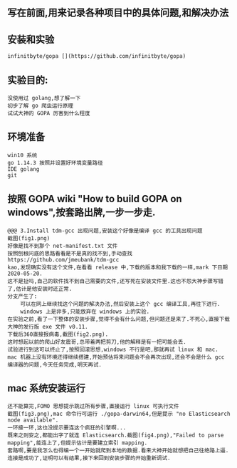## 写在前面,用来记录各种项目中的具体问题,和解决办法
## 安装和实验
    infinitbyte/gopa [](https://github.com/infinitbyte/gopa)
## 实验目的:
    没使用过 golang,想了解一下
    初步了解 go 爬虫运行原理
    试试大神的 GOPA 厉害到什么程度
## 环境准备
    win10 系统
    go 1.14.3 按照并设置好环境变量路径
    IDE golang
    git
## 按照 GOPA wiki "How to build GOPA on windows",按套路出牌,一步一步走.
    @@@ 3.Install tdm-gcc 出现问题,安装这个好像是编译 gcc 的工具出现问题
    截图(fig1.png)
    好像是找不到那个 net-manifest.txt 文件
    按照刨根问底的思路看看是不是真的找不到,手动查找 https://github.com/jmeubank/tdm-gcc
    kao,发现确实没有这个文件,在看看 release 中,下载的版本和我下载的一样,mark 下日期 2020-05-20.
    这不是扯吗,自己的软件找不到自己需要的文件,还写死在安装文件里.这也不怨大神步骤写错了,估计是他安装时还正常.
    分支产生了:
        可以在网上继续找这个问题的解决办法,然后安装上这个 gcc 编译工具,再往下进行.
        windows 上是非多,只能放弃在 windows 上的实验. 
    在实验之前,看了一下整体的安装步骤,觉得不会有什么问题,但问题还是来了.不死心,直接下载大神的发行版 exe 文件 v0.11.
    下载后360直接报病毒,截图(fig2.png).
    这时想起以前的爬山好友震哥,总带着两把剪刀,他的解释是有一把可能会丢.
    试验进行到这可以终止了,按照回滚思想,windows 不行是吧,那就再试 linux 和 mac.
    mac 机器上没有环境还得继续搭建,开始预估将来问题会不会再次出现,还会不会是什么 gcc 编译器的问题,今天任务完成,明天再试.
## mac 系统安装运行
    还不能算完,FOMO 思想提示跳过所有步骤,直接运行 linux 可执行文件
    截图(fig3.png),mac 命令行可运行 ./gopa-darwin64,但是提示 "no Elasticsearch node available".
    一环接一环,这也没提示要连这个疯狂的引擎啊...
    既来之则安之,都能出字了就连 Elasticsearch.截图(fig4.png),"Failed to parse mapping",能连上了,但提示估计是要建立索引 mapping.
    套路啊,要是我怎么也得编一个一开始就爬到本地的数据.看来大神开始就想把自己往绝路上逼.
    连接是成功了,证明可以有结果,接下来回到安装步骤的开始重新调试.
    
    
    
    
    
    




